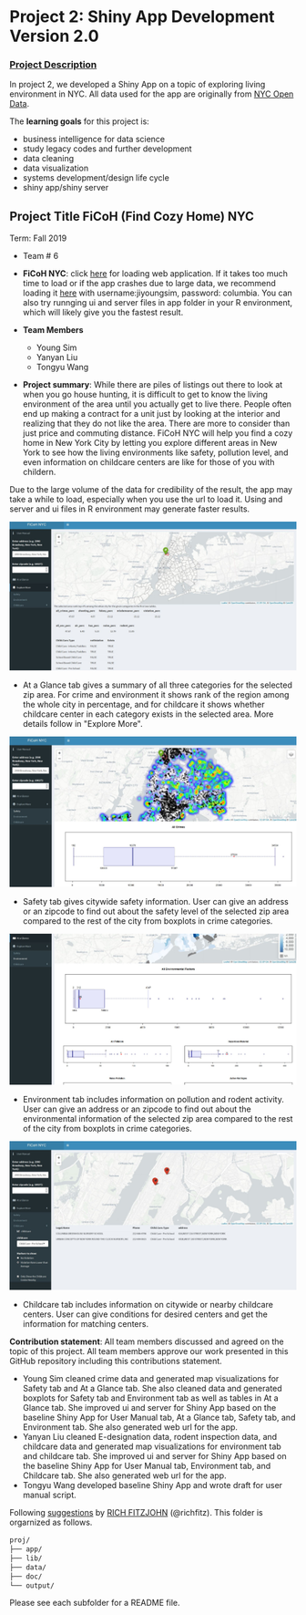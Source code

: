# Project 2: Shiny App Development Version 2.0

### [Project Description](doc/project2_desc.md)

In project 2, we developed a Shiny App on a topic of exploring living environment in NYC. All data used for the app are originally from [NYC Open Data](https://opendata.cityofnewyork.us/).

The **learning goals** for this project is:

- business intelligence for data science
- study legacy codes and further development
- data cleaning
- data visualization
- systems development/design life cycle
- shiny app/shiny server

## Project Title FiCoH (Find Cozy Home) NYC
Term: Fall 2019

+ Team # 6
+ **FiCoH NYC**: click [here](http://35.232.46.88:3838/FiCoH/) for loading web application. If it takes too much time to load or if the app crashes due to large data, we recommend loading it [here](http://35.232.46.88:8787/p/6547/) with username:jiyoungsim, password: columbia. You can also try runnging ui and server files in app folder in your R environment, which will likely give you the fastest result.
+ **Team Members**
	+ Young Sim
	+ Yanyan Liu
	+ Tongyu Wang

+ **Project summary**: While there are piles of listings out there to look at when you go house hunting, it is difficult to get to know the living environment of the area until you actually get to live there. People often end up making a contract for a unit just by looking at the interior and realizing that they do not like the area. There are more to consider than just price and commuting distance. FiCoH NYC will help you find a cozy home in New York City by letting you explore different areas in New York to see how the living environments like safety, pollution level, and even information on childcare centers are like for those of you with childern.

Due to the large volume of the data for credibility of the result, the app may take a while to load, especially when you use the url to load it. Using and server and ui files in R environment may generate faster results.

![screenshot](doc/figs/at_a_glance.JPG)
+ At a Glance tab gives a summary of all three categories for the selected zip area. For crime and environment it shows rank of the region among the whole city in percentage, and for childcare it shows whether childcare center in each category exists in the selected area. More details follow in "Explore More".

![screenshot](doc/figs/safety.JPG)
+ Safety tab gives citywide safety information. User can give an address or an zipcode to find out about the safety level of the selected zip area compared to the rest of the city from boxplots in crime categories.

![screenshot](doc/figs/environment.JPG)
+ Environment tab includes information on pollution and rodent activity. User can give an address or an zipcode to find out about the environmental information of the selected zip area compared to the rest of the city from boxplots in crime categories.

![screenshot](doc/figs/childcare.JPG)
+ Childcare tab includes information on citywide or nearby childcare centers. User can give conditions for desired centers and get the information for matching centers.



**Contribution statement**: All team members discussed and agreed on the topic of this project. All team members approve our work presented in this GitHub repository including this contributions statement. 

+ Young Sim cleaned crime data and generated map visualizations for Safety tab and At a Glance tab. She also cleaned data and generated boxplots for Safety tab and Environment tab as well as tables in At a Glance tab. She improved ui and server for Shiny App based on the baseline Shiny App for User Manual tab, At a Glance tab, Safety tab, and Environment tab. She also generated web url for the app.
+ Yanyan Liu cleaned E-designation data, rodent inspection data, and childcare data and generated map visualizations for environment tab and childcare tab. She improved ui and server for Shiny App based on the baseline Shiny App for User Manual tab, Environment tab, and Childcare tab. She also generated web url for the app.
+ Tongyu Wang developed baseline Shiny App and wrote draft for user manual script.

Following [suggestions](http://nicercode.github.io/blog/2013-04-05-projects/) by [RICH FITZJOHN](http://nicercode.github.io/about/#Team) (@richfitz). This folder is orgarnized as follows.

```
proj/
├── app/
├── lib/
├── data/
├── doc/
└── output/
```

Please see each subfolder for a README file.

